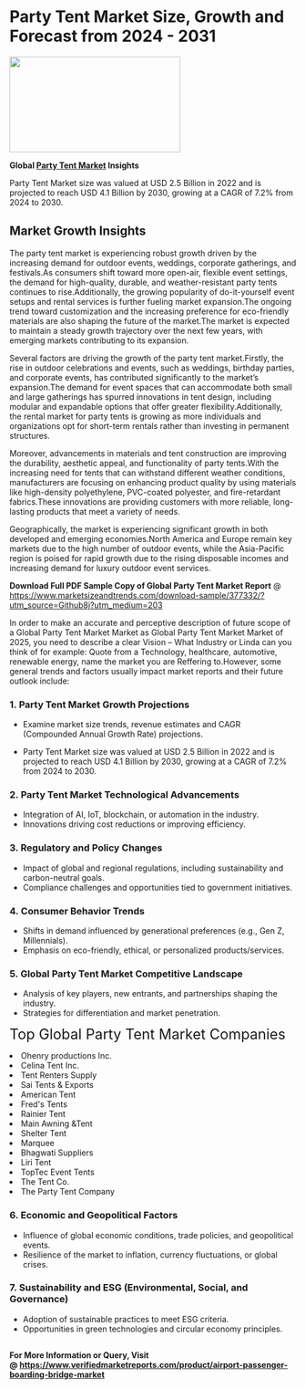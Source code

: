 <H1>Party Tent Market Size, Growth and Forecast from 2024 - 2031</H1><img class="aligncenter size-medium wp-image-584254" src="https://thirdeyenews.in/wp-content/uploads/2024/09/Global-Market-Research-300x168.jpeg" alt="" width="300" height="168" /><p><strong>Global&nbsp;<a href="https://www.marketsizeandtrends.com/download-sample/377332/?utm_source=Github8j?utm_medium=203">Party Tent Market</a> Insights</strong></p><p>Party Tent Market size was valued at USD 2.5 Billion in 2022 and is projected to reach USD 4.1 Billion by 2030, growing at a CAGR of 7.2% from 2024 to 2030.</p><p><h2>Market Growth Insights</h2> <p>The party tent market is experiencing robust growth driven by the increasing demand for outdoor events, weddings, corporate gatherings, and festivals.As consumers shift toward more open-air, flexible event settings, the demand for high-quality, durable, and weather-resistant party tents continues to rise.Additionally, the growing popularity of do-it-yourself event setups and rental services is further fueling market expansion.The ongoing trend toward customization and the increasing preference for eco-friendly materials are also shaping the future of the market.The market is expected to maintain a steady growth trajectory over the next few years, with emerging markets contributing to its expansion.</p> <p>Several factors are driving the growth of the party tent market.Firstly, the rise in outdoor celebrations and events, such as weddings, birthday parties, and corporate events, has contributed significantly to the market’s expansion.The demand for event spaces that can accommodate both small and large gatherings has spurred innovations in tent design, including modular and expandable options that offer greater flexibility.Additionally, the rental market for party tents is growing as more individuals and organizations opt for short-term rentals rather than investing in permanent structures.</p> <p>Moreover, advancements in materials and tent construction are improving the durability, aesthetic appeal, and functionality of party tents.With the increasing need for tents that can withstand different weather conditions, manufacturers are focusing on enhancing product quality by using materials like high-density polyethylene, PVC-coated polyester, and fire-retardant fabrics.These innovations are providing customers with more reliable, long-lasting products that meet a variety of needs.</p> <p>Geographically, the market is experiencing significant growth in both developed and emerging economies.North America and Europe remain key markets due to the high number of outdoor events, while the Asia-Pacific region is poised for rapid growth due to the rising disposable incomes and increasing demand for luxury outdoor event services.</p> <p><span class=""><strong>Download Full PDF Sample Copy of Global Party Tent Market Report</strong> @ <a href="https://www.marketsizeandtrends.com/download-sample/377332/?utm_source=Github8j?utm_medium=203" target="_blank">https://www.marketsizeandtrends.com/download-sample/377332/?utm_source=Github8j?utm_medium=203</a></span></p><p>In order to make an accurate and perceptive description of future scope of a Global&nbsp;Party Tent Market Market as Global&nbsp;Party Tent Market Market of 2025, you need to describe a clear Vision &ndash; What Industry or Linda can you think of for example: Quote from a Technology, healthcare, automotive, renewable energy, name the market you are Reffering to.However, some general trends and factors usually impact market reports and their future outlook include:</p><h3>1.&nbsp;<strong>Party Tent Market Growth Projections</strong></h3><ul><li>Examine market size trends, revenue estimates and CAGR (Compounded Annual Growth Rate) projections.</li><li><p>Party Tent Market size was valued at USD 2.5 Billion in 2022 and is projected to reach USD 4.1 Billion by 2030, growing at a CAGR of 7.2% from 2024 to 2030.</p></li></ul><h3>2.&nbsp;<strong>Party Tent Market Technological Advancements</strong></h3><ul><li>Integration of AI, IoT, blockchain, or automation in the industry.</li><li>Innovations driving cost reductions or improving efficiency.</li></ul><h3>3.&nbsp;<strong>Regulatory and Policy Changes</strong></h3><ul><li>Impact of global and regional regulations, including sustainability and carbon-neutral goals.</li><li>Compliance challenges and opportunities tied to government initiatives.</li></ul><h3>4.&nbsp;<strong>Consumer Behavior Trends</strong></h3><ul><li>Shifts in demand influenced by generational preferences (e.g., Gen Z, Millennials).</li><li>Emphasis on eco-friendly, ethical, or personalized products/services.</li></ul><h3>5.&nbsp;<strong>Global Party Tent Market Competitive Landscape</strong></h3><ul><li>Analysis of key players, new entrants, and partnerships shaping the industry.</li><li>Strategies for differentiation and market penetration.</li></ul><p data-pm-slice="1 1 []"><span style="color: inherit; font-family: inherit; font-size: 25px;">Top Global Party Tent Market Companies</span></p><div class="" data-test-id=""><p><li>Ohenry productions Inc.</li><li> Celina Tent Inc.</li><li> Tent Renters Supply</li><li> Sai Tents & Exports</li><li> American Tent</li><li> Fred's Tents</li><li> Rainier Tent</li><li> Main Awning &Tent</li><li> Shelter Tent</li><li> Marquee</li><li> Bhagwati Suppliers</li><li> Liri Tent</li><li> TopTec Event Tents</li><li> The Tent Co.</li><li> The Party Tent Company</li></p></div><h3>6.&nbsp;<strong>Economic and Geopolitical Factors</strong></h3><ul><li>Influence of global economic conditions, trade policies, and geopolitical events.</li><li>Resilience of the market to inflation, currency fluctuations, or global crises.</li></ul><h3>7.&nbsp;<strong>Sustainability and ESG (Environmental, Social, and Governance)</strong></h3><ul><li>Adoption of sustainable practices to meet ESG criteria.</li><li>Opportunities in green technologies and circular economy principles.</li></ul><h2><strong style="font-size: 14px;">For More Information or Query, Visit @&nbsp;</strong><a style="background-color: #ffffff; font-size: 14px;" href="https://www.marketsizeandtrends.com/report/party-tent-market/" target="_blank">https://www.verifiedmarketreports.com/product/airport-passenger-boarding-bridge-market</a></h2>